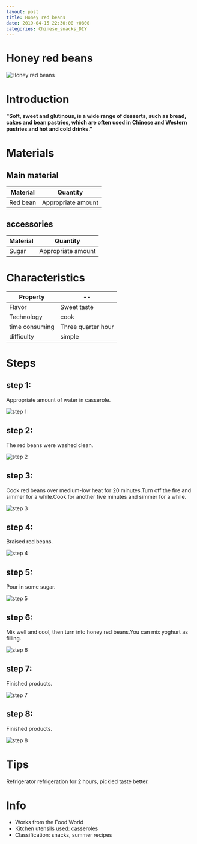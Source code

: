 ```yaml
---
layout: post
title: Honey red beans
date: 2019-04-15 22:30:00 +0800
categories: Chinese_snacks_DIY
---
```


# Honey red beans

![Honey red beans]({{site.baseurl}}/img/412219/412219.jpg)

# Introduction

**"Soft, sweet and glutinous, is a wide range of desserts, such as bread, cakes and bean pastries, which are often used in Chinese and Western pastries and hot and cold drinks."**

# Materials


## Main material

Material|Quantity
--|--
Red bean|Appropriate amount

## accessories

Material|Quantity
--|--
Sugar|Appropriate amount

# Characteristics

Property|--
--|--
Flavor|Sweet taste
Technology|cook
time consuming|Three quarter hour
difficulty|simple

# Steps

## step 1:

Appropriate amount of water in casserole.

![step 1]({{site.baseurl}}/img/412219/1.jpg)

## step 2:

The red beans were washed clean.

![step 2]({{site.baseurl}}/img/412219/2.jpg)

## step 3:

Cook red beans over medium-low heat for 20 minutes.Turn off the fire and simmer for a while.Cook for another five minutes and simmer for a while.

![step 3]({{site.baseurl}}/img/412219/3.jpg)

## step 4:

Braised red beans.

![step 4]({{site.baseurl}}/img/412219/4.jpg)

## step 5:

Pour in some sugar.

![step 5]({{site.baseurl}}/img/412219/5.jpg)

## step 6:

Mix well and cool, then turn into honey red beans.You can mix yoghurt as filling.

![step 6]({{site.baseurl}}/img/412219/6.jpg)

## step 7:

Finished products.

![step 7]({{site.baseurl}}/img/412219/7.jpg)

## step 8:

Finished products.

![step 8]({{site.baseurl}}/img/412219/8.jpg)

# Tips

Refrigerator refrigeration for 2 hours, pickled taste better.

# Info

- Works from the Food World
- Kitchen utensils used: casseroles
- Classification: snacks, summer recipes